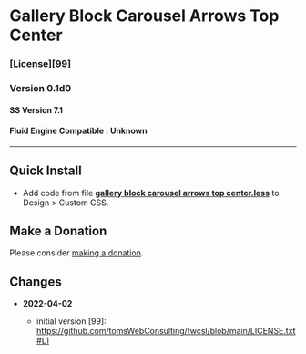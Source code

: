# Gallery Block Carousel Arrows Top Center

### [License][99]

### Version 0.1d0

#### SS Version 7.1

#### Fluid Engine Compatible : Unknown

---

## Quick Install

* Add code from file
  **[gallery block carousel arrows top center.less](gallery%20block%20carousel%20arrows%20top%20center.less#L1)**
  to Design > Custom CSS.

## Make a Donation

Please consider
[making a donation](https://github.com/tomsWebConsulting/twcsl#make-a-donation).

## Changes

<!-- * **2021-11-15**

  * fix for description layout issue when categories are set to side for Brine
  * bumped version to 0.3d0
  -->
* **2022-04-02**

  * initial version
[99]: https://github.com/tomsWebConsulting/twcsl/blob/main/LICENSE.txt#L1
